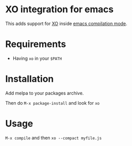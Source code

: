 # XO integration for emacs
This adds support for [XO](https://github.com/sindresorhus/xo) inside [emacs compilation mode](https://www.gnu.org/software/emacs/manual/html_node/emacs/Compilation-Mode.html).

# Requirements
- Having `xo` in your ```$PATH```

# Installation
Add melpa to your packages archive.

Then do ```M-x package-install``` and look for `xo`

# Usage
```M-x compile``` and then ```xo --compact myfile.js```
